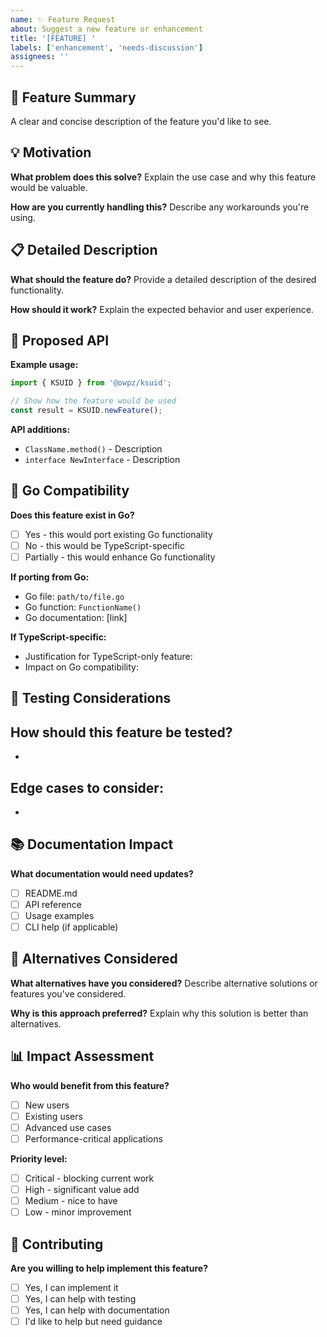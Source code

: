 ```yaml
---
name: ✨ Feature Request
about: Suggest a new feature or enhancement
title: '[FEATURE] '
labels: ['enhancement', 'needs-discussion']
assignees: ''
---
```


## 🎯 Feature Summary
A clear and concise description of the feature you'd like to see.

## 💡 Motivation
**What problem does this solve?**
Explain the use case and why this feature would be valuable.

**How are you currently handling this?**
Describe any workarounds you're using.

## 📋 Detailed Description
**What should the feature do?**
Provide a detailed description of the desired functionality.

**How should it work?**
Explain the expected behavior and user experience.

## 🎨 Proposed API
**Example usage:**
```typescript
import { KSUID } from '@owpz/ksuid';

// Show how the feature would be used
const result = KSUID.newFeature();
```

**API additions:**
- `ClassName.method()` - Description
- `interface NewInterface` - Description

## 🔄 Go Compatibility
**Does this feature exist in Go?**
- [ ] Yes - this would port existing Go functionality
- [ ] No - this would be TypeScript-specific
- [ ] Partially - this would enhance Go functionality

**If porting from Go:**
- Go file: `path/to/file.go`
- Go function: `FunctionName()`
- Go documentation: [link]

**If TypeScript-specific:**
- Justification for TypeScript-only feature:
- Impact on Go compatibility:

## 🧪 Testing Considerations
**How should this feature be tested?**
- 
- 

**Edge cases to consider:**
- 
- 

## 📚 Documentation Impact
**What documentation would need updates?**
- [ ] README.md
- [ ] API reference
- [ ] Usage examples
- [ ] CLI help (if applicable)

## 🎯 Alternatives Considered
**What alternatives have you considered?**
Describe alternative solutions or features you've considered.

**Why is this approach preferred?**
Explain why this solution is better than alternatives.

## 📊 Impact Assessment
**Who would benefit from this feature?**
- [ ] New users
- [ ] Existing users
- [ ] Advanced use cases
- [ ] Performance-critical applications

**Priority level:**
- [ ] Critical - blocking current work
- [ ] High - significant value add
- [ ] Medium - nice to have
- [ ] Low - minor improvement

## 🤝 Contributing
**Are you willing to help implement this feature?**
- [ ] Yes, I can implement it
- [ ] Yes, I can help with testing
- [ ] Yes, I can help with documentation
- [ ] I'd like to help but need guidance